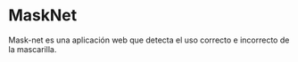 # MaskNet
Mask-net es una aplicación web que detecta el uso correcto e incorrecto de la mascarilla.

